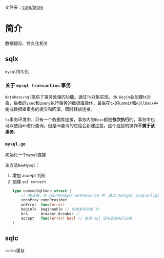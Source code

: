 文件夹：[core/store](../core/stores)
# 简介
数据缓存、持久化相关

## sqlx
`mysql`持久化

### 关于 `mysql transaction` 事务
`database/sql`提供了事务处理的功能。通过`Tx`对象实现。`db.Begin`会创建tx对象，后者的`Exec`和`Query`执行事务的数据库操作，最后在`tx`的`Commit`和`Rollback`中完成数据库事务的提交和回滚，同时释放连接。

`tx`事务环境中，只有一个数据库连接，事务内的`Eexc`都是**依次执行**的，事务中也可以使用`db`进行查询，但是`db`查询的过程会新建连接，这个连接的操作**不属于该事务**。

### `mysql.go`
初始化一个`mysql`连接

主方法`NewMysql`：
1. 增加 accept 判断
2. 创建 `sql connect`
    ```go
    type commonSqlConn struct {
        // db连接，在 connManager.GetResource 中，通过 manager.singleFlight 确保同一连接创建一次
        connProv connProvider  
        onError  func(error)
        beginTx  beginnable // 创建事务对象 Tx
        brk      breaker.Breaker //
        accept   func(error) bool // 表明 sql 语句是否执行正确
    }
    ```


## sqlc
`redis`缓存